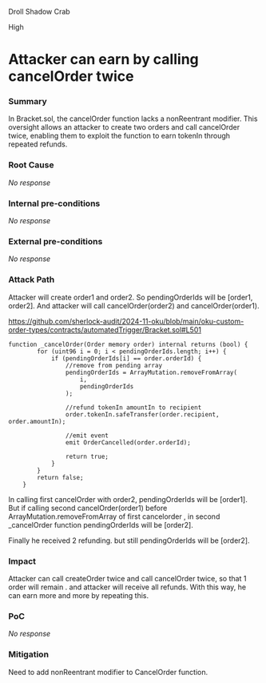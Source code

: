 Droll Shadow Crab

High

# Attacker can earn by calling cancelOrder twice

### Summary

In Bracket.sol, the cancelOrder function lacks a nonReentrant modifier. This oversight allows an attacker to create two orders and call cancelOrder twice, enabling them to exploit the function to earn tokenIn through repeated refunds.


### Root Cause

_No response_

### Internal pre-conditions

_No response_

### External pre-conditions

_No response_

### Attack Path

Attacker will create order1 and order2.
So pendingOrderIds  will be [order1, order2].
And attacker will call cancelOrder(order2) and cancelOrder(order1).

https://github.com/sherlock-audit/2024-11-oku/blob/main/oku-custom-order-types/contracts/automatedTrigger/Bracket.sol#L501

```Solidity
function _cancelOrder(Order memory order) internal returns (bool) {
        for (uint96 i = 0; i < pendingOrderIds.length; i++) {
            if (pendingOrderIds[i] == order.orderId) {
                //remove from pending array
                pendingOrderIds = ArrayMutation.removeFromArray(
                    i,
                    pendingOrderIds
                );

                //refund tokenIn amountIn to recipient
                order.tokenIn.safeTransfer(order.recipient, order.amountIn);

                //emit event
                emit OrderCancelled(order.orderId);

                return true;
            }
        }
        return false;
    }
```



In calling first cancelOrder with order2, pendingOrderIds  will be [order1].
But if calling second cancelOrder(order1) before ArrayMutation.removeFromArray of first cancelorder , in second _cancelOrder function pendingOrderIds will be [order2].

Finally he received 2 refunding. but still pendingOrderIds will be [order2].

### Impact

Attacker can call createOrder twice and call cancelOrder twice, so that 1 order will remain . 
and attacker will receive all refunds.
With this way, he can earn more and more by repeating this. 


### PoC

_No response_

### Mitigation

Need to add nonReentrant modifier to CancelOrder function.

